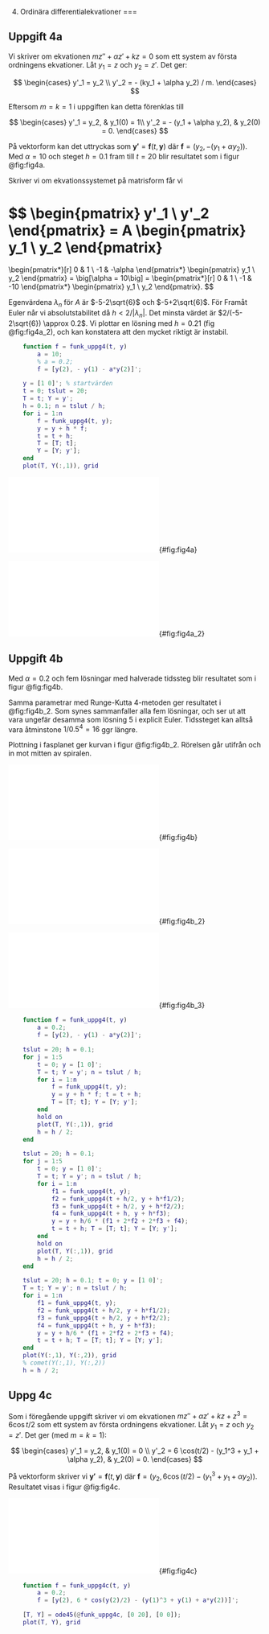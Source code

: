 
4. Ordinära differentialekvationer
===

## Uppgift 4a

Vi skriver om ekvationen $mz''+ \alpha z' + kz = 0$ som ett system av
första ordningens ekvationer. Låt $y_1 = z$ och $y_2 = z'$. Det ger:

$$
\begin{cases}
y'_1 = y_2 \\
y'_2 = - (ky_1 + \alpha y_2) / m.
\end{cases}
$$

Eftersom $m=k=1$ i uppgiften kan detta förenklas till

$$
\begin{cases}
y'_1 = y_2, & y_1(0) = 1\\
y'_2 = - (y_1 + \alpha y_2), & y_2(0) = 0.
\end{cases}
$$

På vektorform kan det uttryckas som $\mathbf{y'} =
\mathbf{f}(t, \mathbf{y})$ där $\mathbf{f} = (y_2, -(y_1 + \alpha y_2))$.
Med $\alpha = 10$ och steget $h = 0.1$ fram till $t = 20$ blir resultatet
som i figur @fig:fig4a.

Skriver vi om ekvationssystemet på matrisform får vi

$$
\begin{pmatrix}
y'_1 \\ y'_2
\end{pmatrix}
= A
\begin{pmatrix}
y_1 \\ y_2
\end{pmatrix}
=
\begin{pmatrix*}[r]
0 & 1 \\
-1 & -\alpha
\end{pmatrix*}
\begin{pmatrix}
y_1 \\ y_2
\end{pmatrix}
= \big[\alpha = 10\big] =
\begin{pmatrix*}[r]
0 & 1 \\
-1 & -10
\end{pmatrix*}
\begin{pmatrix}
y_1 \\ y_2
\end{pmatrix}.
$$

Egenvärdena $\lambda_n$ för $A$ är $-5-2\sqrt{6}$ och $-5+2\sqrt{6}$.  För
Framåt Euler når vi absolutstabilitet då $h < 2/|\lambda_n|$.  Det minsta
värdet är $2/(-5-2\sqrt{6}) \approx 0.2$.  Vi plottar en lösning
med $h=0.21$ (fig @fig:fig4a_2), och kan konstatera att den mycket riktigt
är instabil.


~~~matlab
    function f = funk_uppg4(t, y)
        a = 10;
        % a = 0.2;
        f = [y(2), - y(1) - a*y(2)]';

    y = [1 0]'; % startvärden
    t = 0; tslut = 20;
    T = t; Y = y';
    h = 0.1; n = tslut / h;
    for i = 1:n
        f = funk_uppg4(t, y);
        y = y + h * f;
        t = t + h;
        T = [T; t];
        Y = [Y; y'];
    end
    plot(T, Y(:,1)), grid
~~~

![Framåt Euler med $\alpha = 10, h=0.1$](img/fig4a.pdf){#fig:fig4a}

![Framåt Euler med $\alpha = 10, h=0.21$](img/fig4a_2.pdf){#fig:fig4a_2}


## Uppgift 4b

Med $\alpha = 0.2$ och fem lösningar med halverade tidssteg blir resultatet
som i figur @fig:fig4b.

Samma parametrar med Runge-Kutta 4-metoden ger
resultatet i @fig:fig4b_2. Som synes sammanfaller alla fem lösningar, och
ser ut att vara ungefär desamma som lösning 5 i explicit Euler. Tidssteget
kan alltså vara åtminstone $1/0.5^4 = 16$ ggr längre.

Plottning i fasplanet ger kurvan i figur @fig:fig4b_2. Rörelsen går utifrån
och in mot mitten av spiralen.

![Framåt Euler med $\alpha = 0.2$](img/fig4b.pdf){#fig:fig4b}

![Runge-Kutta 4 med $\alpha = 0.2$](img/fig4b_2.pdf){#fig:fig4b_2}

![Runge-Kutta 4 i fasplanet med $\alpha = 0.2$](img/fig4b_3.pdf){#fig:fig4b_3}


~~~matlab
    function f = funk_uppg4(t, y)
        a = 0.2;
        f = [y(2), - y(1) - a*y(2)]';

    tslut = 20; h = 0.1;
    for j = 1:5
        t = 0; y = [1 0]';
        T = t; Y = y'; n = tslut / h;
        for i = 1:n
            f = funk_uppg4(t, y);
            y = y + h * f; t = t + h;
            T = [T; t]; Y = [Y; y'];
        end
        hold on
        plot(T, Y(:,1)), grid
        h = h / 2;
    end
~~~

~~~matlab
    tslut = 20; h = 0.1;
    for j = 1:5
        t = 0; y = [1 0]';
        T = t; Y = y'; n = tslut / h;
        for i = 1:n
            f1 = funk_uppg4(t, y);
            f2 = funk_uppg4(t + h/2, y + h*f1/2);
            f3 = funk_uppg4(t + h/2, y + h*f2/2);
            f4 = funk_uppg4(t + h, y + h*f3);
            y = y + h/6 * (f1 + 2*f2 + 2*f3 + f4);
            t = t + h; T = [T; t]; Y = [Y; y'];
        end
        hold on
        plot(T, Y(:,1)), grid
        h = h / 2;
    end
~~~

~~~matlab
    tslut = 20; h = 0.1; t = 0; y = [1 0]';
    T = t; Y = y'; n = tslut / h;
    for i = 1:n
        f1 = funk_uppg4(t, y);
        f2 = funk_uppg4(t + h/2, y + h*f1/2);
        f3 = funk_uppg4(t + h/2, y + h*f2/2);
        f4 = funk_uppg4(t + h, y + h*f3);
        y = y + h/6 * (f1 + 2*f2 + 2*f3 + f4);
        t = t + h; T = [T; t]; Y = [Y; y'];
    end
    plot(Y(:,1), Y(:,2)), grid
    % comet(Y(:,1), Y(:,2))
    h = h / 2;
~~~

## Uppg 4c

Som i föregående uppgift skriver vi om ekvationen $mz''+ \alpha z' + kz +
z^3 = 6 \cos{t/2}$ som ett system av första ordningens ekvationer.
Låt $y_1 = z$ och $y_2 = z'$. Det ger (med $m=k=1$):

$$
\begin{cases}
y'_1 = y_2, & y_1(0) = 0 \\
y'_2 = 6 \cos(t/2) - (y_1^3 + y_1 + \alpha y_2), & y_2(0) = 0.
\end{cases}
$$

På vektorform skriver vi $\mathbf{y'} = \mathbf{f}(t, \mathbf{y})$ där
$\mathbf{f} = (y_2, 6 \cos(t/2) - (y_1^3 + y_1 + \alpha y_2))$.
Resultatet visas i figur @fig:fig4c.

![ode45 med $\alpha = 0.2$](img/fig4c.pdf){#fig:fig4c}


~~~matlab
    function f = funk_uppg4c(t, y)
        a = 0.2;
        f = [y(2), 6 * cos(y(2)/2) - (y(1)^3 + y(1) + a*y(2))]';

    [T, Y] = ode45(@funk_uppg4c, [0 20], [0 0]);
    plot(T, Y), grid
~~~

